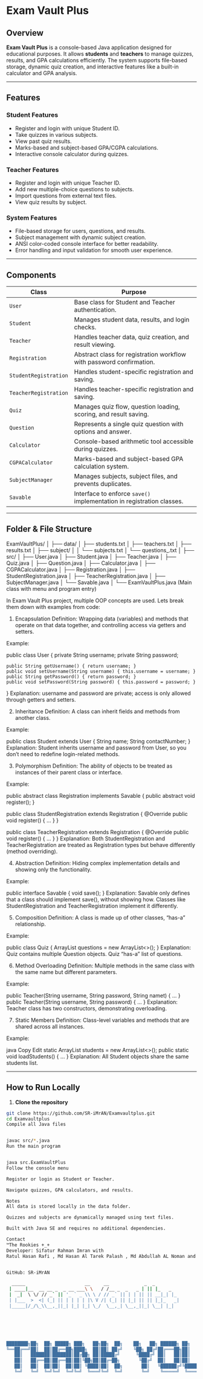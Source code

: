 # Exam Vault Plus


## Overview
**Exam Vault Plus** is a console-based Java application designed for educational purposes. It allows **students** and **teachers** to manage quizzes, results, and GPA calculations efficiently. The system supports file-based storage, dynamic quiz creation, and interactive features like a built-in calculator and GPA analysis.

---

## Features

### Student Features
- Register and login with unique Student ID.
- Take quizzes in various subjects.
- View past quiz results.
- Marks-based and subject-based GPA/CGPA calculations.
- Interactive console calculator during quizzes.

### Teacher Features
- Register and login with unique Teacher ID.
- Add new multiple-choice questions to subjects.
- Import questions from external text files.
- View quiz results by subject.

### System Features
- File-based storage for users, questions, and results.
- Subject management with dynamic subject creation.
- ANSI color-coded console interface for better readability.
- Error handling and input validation for smooth user experience.

---

## Components

| Class | Purpose |
|-------|---------|
| `User` | Base class for Student and Teacher authentication. |
| `Student` | Manages student data, results, and login checks. |
| `Teacher` | Handles teacher data, quiz creation, and result viewing. |
| `Registration` | Abstract class for registration workflow with password confirmation. |
| `StudentRegistration` | Handles student-specific registration and saving. |
| `TeacherRegistration` | Handles teacher-specific registration and saving. |
| `Quiz` | Manages quiz flow, question loading, scoring, and result saving. |
| `Question` | Represents a single quiz question with options and answer. |
| `Calculator` | Console-based arithmetic tool accessible during quizzes. |
| `CGPACalculator` | Marks-based and subject-based GPA calculation system. |
| `SubjectManager` | Manages subjects, subject files, and prevents duplicates. |
| `Savable` | Interface to enforce `save()` implementation in registration classes. |

---

## Folder & File Structure

ExamVaultPlus/
│
├── data/
│ ├── students.txt
│ ├── teachers.txt
│ ├── results.txt
│ ├── subject/
│ │ └── subjects.txt
│ └── questions_<subject>.txt
│
├── src/
│ ├── User.java
│ ├── Student.java
│ ├── Teacher.java
│ ├── Quiz.java
│ ├── Question.java
│ ├── Calculator.java
│ ├── CGPACalculator.java
│ ├── Registration.java
│ ├── StudentRegistration.java
│ ├── TeacherRegistration.java
│ ├── SubjectManager.java
│ └── Savable.java
│
└── ExamVaultPlus.java (Main class with menu and program entry)

In  Exam Vault Plus project, multiple OOP concepts are used. Lets  break them down with examples from  code:

1. Encapsulation
Definition: Wrapping data (variables) and methods that operate on that data together, and controlling access via getters and setters.

Example:


public class User {
    private String username;
    private String password;

    public String getUsername() { return username; }
    public void setUsername(String username) { this.username = username; }
    public String getPassword() { return password; }
    public void setPassword(String password) { this.password = password; }
}
Explanation: username and password are private; access is only allowed through getters and setters.

2. Inheritance
Definition: A class can inherit fields and methods from another class.

Example:


public class Student extends User {
    String name;
    String contactNumber;
}
Explanation: Student inherits username and password from User, so you don’t need to redefine login-related methods.

3. Polymorphism
Definition: The ability of objects to be treated as instances of their parent class or interface.

Example:


public abstract class Registration implements Savable {
    public abstract void register();
}

public class StudentRegistration extends Registration {
    @Override
    public void register() { ... }
}

public class TeacherRegistration extends Registration {
    @Override
    public void register() { ... }
}
Explanation: Both StudentRegistration and TeacherRegistration are treated as Registration types but behave differently (method overriding).

4. Abstraction
Definition: Hiding complex implementation details and showing only the functionality.

Example:

public interface Savable {
    void save();
}
Explanation: Savable only defines that a class should implement save(), without showing how. Classes like StudentRegistration and TeacherRegistration implement it differently.

5. Composition
Definition: A class is made up of other classes, “has-a” relationship.

Example:


public class Quiz {
    ArrayList<Question> questions = new ArrayList<>();
}
Explanation: Quiz contains multiple Question objects. Quiz “has-a” list of questions.

6. Method Overloading
Definition: Multiple methods in the same class with the same name but different parameters.

Example:

public Teacher(String username, String password, String namet) { ... }
public Teacher(String username, String password) { ... }
Explanation: Teacher class has two constructors, demonstrating overloading.

7. Static Members
Definition: Class-level variables and methods that are shared across all instances.

Example:

java
Copy
Edit
static ArrayList<Student> students = new ArrayList<>();
public static void loadStudents() { ... }
Explanation: All Student objects share the same students list.

---

## How to Run Locally

1. **Clone the repository**
```bash
git clone https://github.com/SR-iMrAN/Examvaultplus.git
cd Examvaultplus
Compile all Java files


javac src/*.java
Run the main program


java src.ExamVaultPlus
Follow the console menu

Register or login as Student or Teacher.

Navigate quizzes, GPA calculators, and results.

Notes
All data is stored locally in the data folder.

Quizzes and subjects are dynamically managed using text files.

Built with Java SE and requires no additional dependencies.

Contact
™The Rookies +⁠_⁠+
Developer: Sifatur Rahman Imran with
Ratul Hasan Rafi , Md Hasan Al Tarek Palash , Md Abdullah AL Noman and Abu Suffian Hemel


GitHub: SR-iMrAN

  _____                      __     __             _  _         
 | ____|__  __ __ _  _ __ ___\ \   / /__ _  _   _ | || |_   _   
 |  _|  \ \/ // _` || '_ ` _ \\ \ / // _` || | | || || __|_| |_ 
 | |___  >  <| (_| || | | | | |\ V /| (_| || |_| || || |_|_   _|
 |_____|/_/\_\\__,_||_| |_| |_| \_/  \__,_| \__,_||_| \__| |_|  
                                                                





████████╗██╗  ██╗ █████╗ ███╗   ██╗██╗  ██╗    ██╗   ██╗ ██████╗ ██╗   ██╗
╚══██╔══╝██║  ██║██╔══██╗████╗  ██║██║ ██╔╝    ╚██╗ ██╔╝██╔═══██╗██║   ██║
   ██║   ███████║███████║██╔██╗ ██║█████╔╝      ╚████╔╝ ██║   ██║██║   ██║
   ██║   ██╔══██║██╔══██║██║╚██╗██║██╔═██╗       ╚██╔╝  ██║   ██║██║   ██║
   ██║   ██║  ██║██║  ██║██║ ╚████║██║  ██╗       ██║   ╚██████╔╝╚██████╔╝
   ╚═╝   ╚═╝  ╚═╝╚═╝  ╚═╝╚═╝  ╚═══╝╚═╝  ╚═╝       ╚═╝    ╚═════╝  ╚═════╝ 
                                                                          

